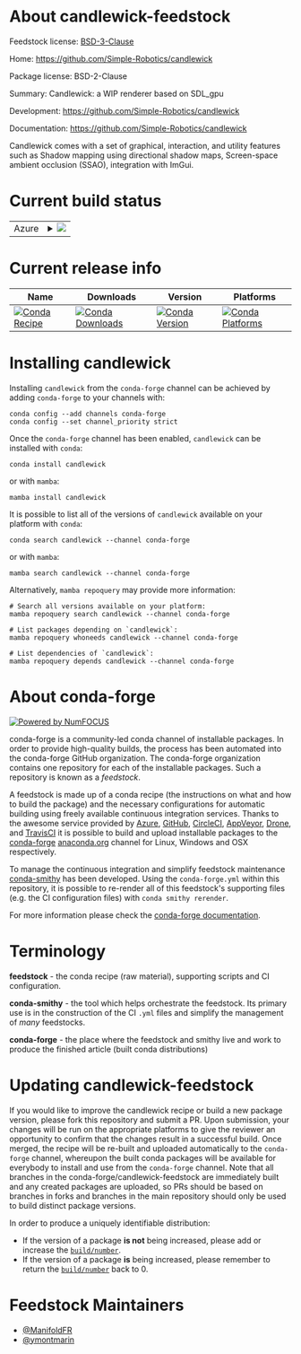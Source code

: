 About candlewick-feedstock
==========================

Feedstock license: [BSD-3-Clause](https://github.com/conda-forge/candlewick-feedstock/blob/main/LICENSE.txt)

Home: https://github.com/Simple-Robotics/candlewick

Package license: BSD-2-Clause

Summary: Candlewick: a WIP renderer based on SDL_gpu

Development: https://github.com/Simple-Robotics/candlewick

Documentation: https://github.com/Simple-Robotics/candlewick

Candlewick comes with a set of graphical, interaction, and utility features such as
Shadow mapping using directional shadow maps, Screen-space ambient occlusion
(SSAO), integration with ImGui.


Current build status
====================


<table>
    
  <tr>
    <td>Azure</td>
    <td>
      <details>
        <summary>
          <a href="https://dev.azure.com/conda-forge/feedstock-builds/_build/latest?definitionId=25446&branchName=main">
            <img src="https://dev.azure.com/conda-forge/feedstock-builds/_apis/build/status/candlewick-feedstock?branchName=main">
          </a>
        </summary>
        <table>
          <thead><tr><th>Variant</th><th>Status</th></tr></thead>
          <tbody><tr>
              <td>linux_64_python3.10.____cpython</td>
              <td>
                <a href="https://dev.azure.com/conda-forge/feedstock-builds/_build/latest?definitionId=25446&branchName=main">
                  <img src="https://dev.azure.com/conda-forge/feedstock-builds/_apis/build/status/candlewick-feedstock?branchName=main&jobName=linux&configuration=linux%20linux_64_python3.10.____cpython" alt="variant">
                </a>
              </td>
            </tr><tr>
              <td>linux_64_python3.11.____cpython</td>
              <td>
                <a href="https://dev.azure.com/conda-forge/feedstock-builds/_build/latest?definitionId=25446&branchName=main">
                  <img src="https://dev.azure.com/conda-forge/feedstock-builds/_apis/build/status/candlewick-feedstock?branchName=main&jobName=linux&configuration=linux%20linux_64_python3.11.____cpython" alt="variant">
                </a>
              </td>
            </tr><tr>
              <td>linux_64_python3.12.____cpython</td>
              <td>
                <a href="https://dev.azure.com/conda-forge/feedstock-builds/_build/latest?definitionId=25446&branchName=main">
                  <img src="https://dev.azure.com/conda-forge/feedstock-builds/_apis/build/status/candlewick-feedstock?branchName=main&jobName=linux&configuration=linux%20linux_64_python3.12.____cpython" alt="variant">
                </a>
              </td>
            </tr><tr>
              <td>linux_64_python3.13.____cp313</td>
              <td>
                <a href="https://dev.azure.com/conda-forge/feedstock-builds/_build/latest?definitionId=25446&branchName=main">
                  <img src="https://dev.azure.com/conda-forge/feedstock-builds/_apis/build/status/candlewick-feedstock?branchName=main&jobName=linux&configuration=linux%20linux_64_python3.13.____cp313" alt="variant">
                </a>
              </td>
            </tr><tr>
              <td>linux_64_python3.9.____cpython</td>
              <td>
                <a href="https://dev.azure.com/conda-forge/feedstock-builds/_build/latest?definitionId=25446&branchName=main">
                  <img src="https://dev.azure.com/conda-forge/feedstock-builds/_apis/build/status/candlewick-feedstock?branchName=main&jobName=linux&configuration=linux%20linux_64_python3.9.____cpython" alt="variant">
                </a>
              </td>
            </tr><tr>
              <td>osx_64_python3.10.____cpython</td>
              <td>
                <a href="https://dev.azure.com/conda-forge/feedstock-builds/_build/latest?definitionId=25446&branchName=main">
                  <img src="https://dev.azure.com/conda-forge/feedstock-builds/_apis/build/status/candlewick-feedstock?branchName=main&jobName=osx&configuration=osx%20osx_64_python3.10.____cpython" alt="variant">
                </a>
              </td>
            </tr><tr>
              <td>osx_64_python3.11.____cpython</td>
              <td>
                <a href="https://dev.azure.com/conda-forge/feedstock-builds/_build/latest?definitionId=25446&branchName=main">
                  <img src="https://dev.azure.com/conda-forge/feedstock-builds/_apis/build/status/candlewick-feedstock?branchName=main&jobName=osx&configuration=osx%20osx_64_python3.11.____cpython" alt="variant">
                </a>
              </td>
            </tr><tr>
              <td>osx_64_python3.12.____cpython</td>
              <td>
                <a href="https://dev.azure.com/conda-forge/feedstock-builds/_build/latest?definitionId=25446&branchName=main">
                  <img src="https://dev.azure.com/conda-forge/feedstock-builds/_apis/build/status/candlewick-feedstock?branchName=main&jobName=osx&configuration=osx%20osx_64_python3.12.____cpython" alt="variant">
                </a>
              </td>
            </tr><tr>
              <td>osx_64_python3.13.____cp313</td>
              <td>
                <a href="https://dev.azure.com/conda-forge/feedstock-builds/_build/latest?definitionId=25446&branchName=main">
                  <img src="https://dev.azure.com/conda-forge/feedstock-builds/_apis/build/status/candlewick-feedstock?branchName=main&jobName=osx&configuration=osx%20osx_64_python3.13.____cp313" alt="variant">
                </a>
              </td>
            </tr><tr>
              <td>osx_64_python3.9.____cpython</td>
              <td>
                <a href="https://dev.azure.com/conda-forge/feedstock-builds/_build/latest?definitionId=25446&branchName=main">
                  <img src="https://dev.azure.com/conda-forge/feedstock-builds/_apis/build/status/candlewick-feedstock?branchName=main&jobName=osx&configuration=osx%20osx_64_python3.9.____cpython" alt="variant">
                </a>
              </td>
            </tr>
          </tbody>
        </table>
      </details>
    </td>
  </tr>
</table>

Current release info
====================

| Name | Downloads | Version | Platforms |
| --- | --- | --- | --- |
| [![Conda Recipe](https://img.shields.io/badge/recipe-candlewick-green.svg)](https://anaconda.org/conda-forge/candlewick) | [![Conda Downloads](https://img.shields.io/conda/dn/conda-forge/candlewick.svg)](https://anaconda.org/conda-forge/candlewick) | [![Conda Version](https://img.shields.io/conda/vn/conda-forge/candlewick.svg)](https://anaconda.org/conda-forge/candlewick) | [![Conda Platforms](https://img.shields.io/conda/pn/conda-forge/candlewick.svg)](https://anaconda.org/conda-forge/candlewick) |

Installing candlewick
=====================

Installing `candlewick` from the `conda-forge` channel can be achieved by adding `conda-forge` to your channels with:

```
conda config --add channels conda-forge
conda config --set channel_priority strict
```

Once the `conda-forge` channel has been enabled, `candlewick` can be installed with `conda`:

```
conda install candlewick
```

or with `mamba`:

```
mamba install candlewick
```

It is possible to list all of the versions of `candlewick` available on your platform with `conda`:

```
conda search candlewick --channel conda-forge
```

or with `mamba`:

```
mamba search candlewick --channel conda-forge
```

Alternatively, `mamba repoquery` may provide more information:

```
# Search all versions available on your platform:
mamba repoquery search candlewick --channel conda-forge

# List packages depending on `candlewick`:
mamba repoquery whoneeds candlewick --channel conda-forge

# List dependencies of `candlewick`:
mamba repoquery depends candlewick --channel conda-forge
```


About conda-forge
=================

[![Powered by
NumFOCUS](https://img.shields.io/badge/powered%20by-NumFOCUS-orange.svg?style=flat&colorA=E1523D&colorB=007D8A)](https://numfocus.org)

conda-forge is a community-led conda channel of installable packages.
In order to provide high-quality builds, the process has been automated into the
conda-forge GitHub organization. The conda-forge organization contains one repository
for each of the installable packages. Such a repository is known as a *feedstock*.

A feedstock is made up of a conda recipe (the instructions on what and how to build
the package) and the necessary configurations for automatic building using freely
available continuous integration services. Thanks to the awesome service provided by
[Azure](https://azure.microsoft.com/en-us/services/devops/), [GitHub](https://github.com/),
[CircleCI](https://circleci.com/), [AppVeyor](https://www.appveyor.com/),
[Drone](https://cloud.drone.io/welcome), and [TravisCI](https://travis-ci.com/)
it is possible to build and upload installable packages to the
[conda-forge](https://anaconda.org/conda-forge) [anaconda.org](https://anaconda.org/)
channel for Linux, Windows and OSX respectively.

To manage the continuous integration and simplify feedstock maintenance
[conda-smithy](https://github.com/conda-forge/conda-smithy) has been developed.
Using the ``conda-forge.yml`` within this repository, it is possible to re-render all of
this feedstock's supporting files (e.g. the CI configuration files) with ``conda smithy rerender``.

For more information please check the [conda-forge documentation](https://conda-forge.org/docs/).

Terminology
===========

**feedstock** - the conda recipe (raw material), supporting scripts and CI configuration.

**conda-smithy** - the tool which helps orchestrate the feedstock.
                   Its primary use is in the construction of the CI ``.yml`` files
                   and simplify the management of *many* feedstocks.

**conda-forge** - the place where the feedstock and smithy live and work to
                  produce the finished article (built conda distributions)


Updating candlewick-feedstock
=============================

If you would like to improve the candlewick recipe or build a new
package version, please fork this repository and submit a PR. Upon submission,
your changes will be run on the appropriate platforms to give the reviewer an
opportunity to confirm that the changes result in a successful build. Once
merged, the recipe will be re-built and uploaded automatically to the
`conda-forge` channel, whereupon the built conda packages will be available for
everybody to install and use from the `conda-forge` channel.
Note that all branches in the conda-forge/candlewick-feedstock are
immediately built and any created packages are uploaded, so PRs should be based
on branches in forks and branches in the main repository should only be used to
build distinct package versions.

In order to produce a uniquely identifiable distribution:
 * If the version of a package **is not** being increased, please add or increase
   the [``build/number``](https://docs.conda.io/projects/conda-build/en/latest/resources/define-metadata.html#build-number-and-string).
 * If the version of a package **is** being increased, please remember to return
   the [``build/number``](https://docs.conda.io/projects/conda-build/en/latest/resources/define-metadata.html#build-number-and-string)
   back to 0.

Feedstock Maintainers
=====================

* [@ManifoldFR](https://github.com/ManifoldFR/)
* [@ymontmarin](https://github.com/ymontmarin/)

